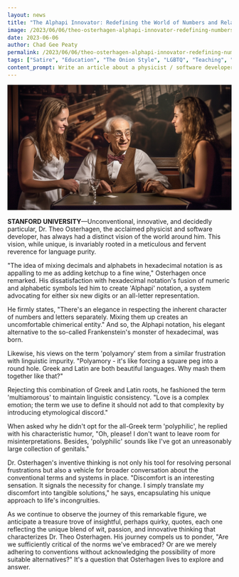 ```yaml
---
layout: news
title: "The Alphapi Innovator: Redefining the World of Numbers and Relationships"
image: /2023/06/06/theo-osterhagen-alphapi-innovator-redefining-numbers-relationships.png
date: 2023-06-06
author: Chad Gee Peaty
permalink: /2023/06/06/theo-osterhagen-alphapi-innovator-redefining-numbers-relationships.html
tags: ["Satire", "Education", "The Onion Style", "LGBTQ", "Teaching", "Humor"]
content_prompt: Write an article about a physicist / software developer that is unreasonably annoyed with hexadecimal notation and the term "polyamory" because they are both Frankenteaus (a portmanteau of Frankenstein and portmanteau), a mix of decimals and letters, and a mixture of greek and latin roots. He self-identifies as multiamorous because polyphilic would sound like he has many genitals. Whenever something annoys him, he invents something different. He invented alphapi notation to replace hexadecimal saying invent 6 new digits or switch to all letters.
---
```


![Dr. Theo Osterhagen](/2023/06/06/theo-osterhagen-alphapi-innovator-redefining-numbers-relationships.png)

**STANFORD UNIVERSITY**—Unconventional, innovative, and decidedly particular, Dr. Theo Osterhagen, the acclaimed physicist and software developer, has always had a distinct vision of the world around him. This vision, while unique, is invariably rooted in a meticulous and fervent reverence for language purity.

"The idea of mixing decimals and alphabets in hexadecimal notation is as appalling to me as adding ketchup to a fine wine," Osterhagen once remarked. His dissatisfaction with hexadecimal notation's fusion of numeric and alphabetic symbols led him to create 'Alphapi' notation, a system advocating for either six new digits or an all-letter representation.

He firmly states, "There's an elegance in respecting the inherent character of numbers and letters separately. Mixing them up creates an uncomfortable chimerical entity." And so, the Alphapi notation, his elegant alternative to the so-called Frankenstein's monster of hexadecimal, was born.

Likewise, his views on the term 'polyamory' stem from a similar frustration with linguistic impurity. "Polyamory - it's like forcing a square peg into a round hole. Greek and Latin are both beautiful languages. Why mash them together like that?"

Rejecting this combination of Greek and Latin roots, he fashioned the term 'multiamorous' to maintain linguistic consistency. "Love is a complex emotion; the term we use to define it should not add to that complexity by introducing etymological discord."

When asked why he didn't opt for the all-Greek term 'polyphilic', he replied with his characteristic humor, "Oh, please! I don't want to leave room for misinterpretations. Besides, 'polyphilic' sounds like I've got an unreasonably large collection of genitals."

Dr. Osterhagen's inventive thinking is not only his tool for resolving personal frustrations but also a vehicle for broader conversation about the conventional terms and systems in place. "Discomfort is an interesting sensation. It signals the necessity for change. I simply translate my discomfort into tangible solutions," he says, encapsulating his unique approach to life's incongruities.

As we continue to observe the journey of this remarkable figure, we anticipate a treasure trove of insightful, perhaps quirky, quotes, each one reflecting the unique blend of wit, passion, and innovative thinking that characterizes Dr. Theo Osterhagen. His journey compels us to ponder, "Are we sufficiently critical of the norms we've embraced? Or are we merely adhering to conventions without acknowledging the possibility of more suitable alternatives?" It's a question that Osterhagen lives to explore and answer.
